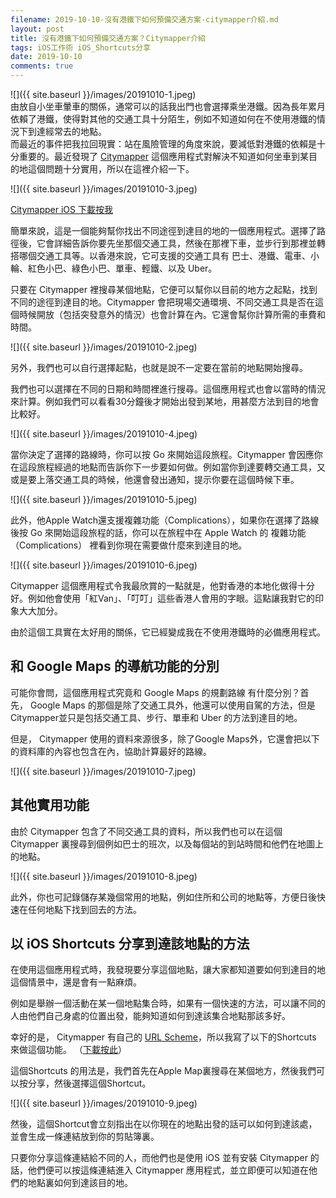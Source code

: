 ```yaml
---
filename: 2019-10-10-沒有港鐵下如何預備交通方案-citymapper介紹.md
layout: post
title: 沒有港鐵下如何預備交通方案？Citymapper介紹
tags: iOS工作術 iOS_Shortcuts分享
date: 2019-10-10
comments: true
---
```


![]({{ site.baseurl }}/images/20191010-1.jpeg)  
由放自小坐車暈車的關係，通常可以的話我出門也會選擇乘坐港鐵。因為長年累月依賴了港鐵，使得對其他的交通工具十分陌生，例如不知道如何在不使用港鐵的情況下到達經常去的地點。  
而最近的事件把我拉回現實：站在風險管理的角度來說，要減低對港鐵的依賴是十分重要的。最近發現了 [Citymapper](https://citymapper.com/hong-kong) 這個應用程式對解決不知道如何坐車到某目的地這個問題十分實用，所以在這裡介紹一下。

![]({{ site.baseurl }}/images/20191010-3.jpeg)

[Citymapper iOS 下載按我](https://apps.apple.com/hk/app/citymapper-transit-navigation/id469463298?l=en)

簡單來說，這是一個能夠幫你找出不同途徑到達目的地的一個應用程式。選擇了路徑後，它會詳細告訴你要先坐那個交通工具，然後在那裡下車，並步行到那裡並轉搭哪個交通工具等。以香港來說，它可支援的交通工具有 巴士、港鐵、電車、小輪、紅色小巴、綠色小巴、單車、輕鐵、以及 Uber。

只要在 Citymapper 裡搜尋某個地點，它便可以幫你以目前的地方之起點，找到不同的途徑到達目的地。Citymapper 會把現場交通環境、不同交通工具是否在這個時候開放（包括突發意外的情況）也會計算在內。它還會幫你計算所需的車費和時間。

![]({{ site.baseurl }}/images/20191010-2.jpeg)

另外，我們也可以自行選擇起點，也就是說不一定要在當前的地點開始搜尋。

我們也可以選擇在不同的日期和時間裡進行搜尋。這個應用程式也會以當時的情況來計算。例如我們可以看看30分鐘後才開始出發到某地，用甚麼方法到目的地會比較好。

![]({{ site.baseurl }}/images/20191010-4.jpeg)

當你決定了選擇的路線時，你可以按 Go 來開始這段旅程。Citymapper 會因應你在這段旅程經過的地點而告訴你下一步要如何做。例如當你到達要轉交通工具，又或是要上落交通工具的時候，他還會發出通知，提示你要在這個時候下車。

![]({{ site.baseurl }}/images/20191010-5.jpeg)

此外，他Apple Watch還支援複雜功能（Complications），如果你在選擇了路線後按 Go 來開始這段旅程的話，你可以在旅程中在 Apple Watch 的 複雜功能 （Complications） 裡看到你現在需要做什麼來到達目的地。

![]({{ site.baseurl }}/images/20191010-6.jpeg)

Citymapper 這個應用程式令我最欣賞的一點就是，他對香港的本地化做得十分好。例如他會使用「紅Van」、「叮叮」這些香港人會用的字眼。這點讓我對它的印象大大加分。

由於這個工具實在太好用的關係，它已經變成我在不使用港鐵時的必備應用程式。

## 和 Google Maps 的導航功能的分別

可能你會問，這個應用程式究竟和 Google Maps 的規劃路線 有什麼分別？首先， Google Maps 的那個是除了交通工具外，他還可以使用自駕的方法，但是Citymapper並只是包括交通工具、步行、單車和 Uber 的方法到達目的地。

但是， Citymapper 使用的資料來源很多，除了Google Maps外，它還會把以下的資料庫的內容也包含在內，協助計算最好的路線。

![]({{ site.baseurl }}/images/20191010-7.jpeg)

## 其他實用功能

由於 Citymapper 包含了不同交通工具的資料，所以我們也可以在這個 Citymapper 裏搜尋到個例如巴士的班次，以及每個站的到站時間和他們在地圖上的地點。

![]({{ site.baseurl }}/images/20191010-8.jpeg)

此外，你也可記錄儲存某幾個常用的地點，例如住所和公司的地點等，方便日後快速在任何地點下找到回去的方法。

## 以 iOS Shortcuts 分享到達該地點的方法

在使用這個應用程式時，我發現要分享這個地點，讓大家都知道要如何到達目的地這個情景中，還是會有一點麻煩。

例如是舉辦一個活動在某一個地點集合時，如果有一個快速的方法，可以讓不同的人由他們自己身處的位置出發，能夠知道如何到達該集合地點那該多好。

幸好的是， Citymapper 有自己的 [URL Scheme](https://citymapper.com/tools/1053/launch-citymapper-for-directions)，所以我寫了以下的Shortcuts 來做這個功能。 （[下載按此](https://www.icloud.com/shortcuts/d747bf27dfe94a24b83c2661b0d1e87c)）

這個Shortcuts 的用法是，我們首先在Apple Map裏搜尋在某個地方，然後我們可以按分享，然後選擇這個Shortcut。

![]({{ site.baseurl }}/images/20191010-9.jpeg)

然後，這個Shortcut會立刻指出在以你現在的地點出發的話可以如何到達該處，並會生成一條連結放到你的剪貼簿裏。

只要你分享這條連結給不同的人，而他們也是使用 iOS 並有安裝 Citymapper 的話，他們便可以按這條連結進入 Citymapper 應用程式，並立即便可以知道在他們的地點裏如何到達該目的地。
